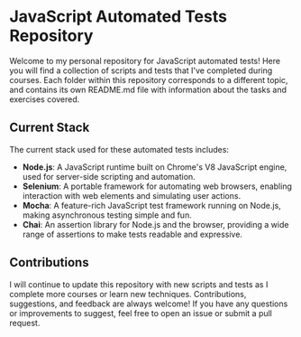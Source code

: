 # JavaScript Automated Tests Repository

Welcome to my personal repository for JavaScript automated tests! Here you will find a collection of scripts and tests that I've completed during courses. Each folder within this repository corresponds to a different topic, and contains its own README.md file with information about the tasks and exercises covered.

## Current Stack

The current stack used for these automated tests includes:

- **Node.js**: A JavaScript runtime built on Chrome's V8 JavaScript engine, used for server-side scripting and automation.
- **Selenium**: A portable framework for automating web browsers, enabling interaction with web elements and simulating user actions.
- **Mocha**: A feature-rich JavaScript test framework running on Node.js, making asynchronous testing simple and fun.
- **Chai**: An assertion library for Node.js and the browser, providing a wide range of assertions to make tests readable and expressive.

## Contributions

I will continue to update this repository with new scripts and tests as I complete more courses or learn new techniques. Contributions, suggestions, and feedback are always welcome! If you have any questions or improvements to suggest, feel free to open an issue or submit a pull request.